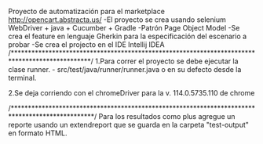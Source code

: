 Proyecto de automatización para el marketplace http://opencart.abstracta.us/
-El proyecto se crea usando selenium WebDriver + java + Cucumber + Gradle
-Patrón Page Object Model
-Se crea el feature en lenguaje Gherkin para la especificación del escenario a probar
-Se crea el projecto en el IDE Intellij IDEA
/***********************************************************************************************/
1.Para correr el proyecto se debe ejecutar la clase runner. - src/test/java/runner/runner.java
o en su defecto desde la terminal.

2.Se deja corriendo con el chromeDriver para la v. 114.0.5735.110 de chrome

/************************************************************************************************/
Para los resultados como plus agregue un reporte usando un extendreport que se guarda en la carpeta "test-output" en formato HTML.

